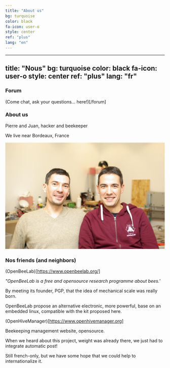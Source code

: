 ```yaml
---
title: "About us"
bg: turquoise
color: black
fa-icon: user-o
style: center
ref: "plus"
lang: "en"
---
```


---
title: "Nous"
bg: turquoise
color: black
fa-icon: user-o
style: center
ref: "plus"
lang: "fr"
---
### Forum

(Come chat, ask your questions... here!)[/forum]

### About us

Pierre and Juan, hacker and beekeeper

We live near Bordeaux, France

![IMGP9344](img/IMGP9344.JPG)

### Nos friends (and neighbors)

(OpenBeeLab)[https://www.openbeelab.org/]

*"OpenBeeLab is a free and opensource research programme about bees.'*

By meeting its founder, PGP, that the idea of mechanical scale was really born.

OpenBeeLab propose an alternative electronic, more powerful, base on an embedded linux, compatible with the kit proposed here.


(OpenHiveManager)[https://www.openhivemanager.org]

Beekeeping management website, opensource.

When we heard about this project, weight was already there, we just had to integrate automatic post!

Still french-only, but we have some hope that we could help to internationalize it.
